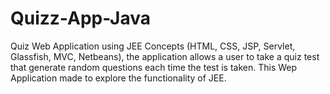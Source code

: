 # Quizz-App-Java
Quiz Web Application using JEE Concepts (HTML, CSS, JSP, Servlet, Glassfish, MVC, Netbeans), the application allows a user to take a quiz test that generate random questions each time the test is taken. This Wep Application made to explore the functionality of JEE.
